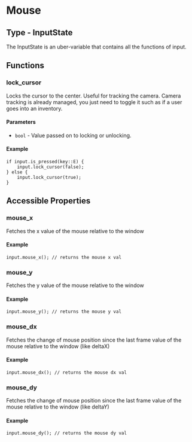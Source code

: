 # Mouse

## Type - InputState
The InputState is an uber-variable that contains all the functions of input. 

## Functions

### lock_cursor
Locks the cursor to the center. Useful for tracking the camera. Camera tracking is already managed, you just need to toggle it such as if a user goes into an inventory. 

#### Parameters
- `bool` - Value passed on to locking or unlocking. 

#### Example
```rhai
if input.is_pressed(key::E) {
    input.lock_cursor(false);
} else {
    input.lock_cursor(true);
}
```

## Accessible Properties

### mouse_x
Fetches the x value of the mouse relative to the window
#### Example
```rhai
input.mouse_x(); // returns the mouse x val
```

### mouse_y
Fetches the y value of the mouse relative to the window
#### Example
```rhai
input.mouse_y(); // returns the mouse y val
```

### mouse_dx
Fetches the change of mouse position since the last frame value of the mouse relative to the window (like deltaX)
#### Example
```rhai
input.mouse_dx(); // returns the mouse dx val
```

### mouse_dy
Fetches the change of mouse position since the last frame value of the mouse relative to the window (like deltaY)
#### Example
```rhai
input.mouse_dy(); // returns the mouse dy val
```